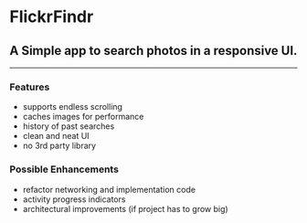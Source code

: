 #  FlickrFindr
## A Simple app to search photos in a responsive UI. 

---

### Features
* supports endless scrolling 
* caches images for performance
* history of past searches
* clean and neat UI
* no 3rd party library

### Possible Enhancements
* refactor networking and implementation code
* activity progress indicators 
* architectural improvements (if project has to grow big)
